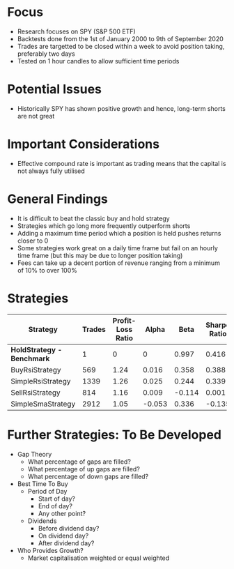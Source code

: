 # Focus
* Research focuses on SPY (S&P 500 ETF)
* Backtests done from the 1st of January 2000 to 9th of September 2020
* Trades are targetted to be closed within a week to avoid position taking, preferably two days
* Tested on 1 hour candles to allow sufficient time periods

# Potential Issues
* Historically SPY has shown positive growth and hence, long-term shorts are not great

# Important Considerations
* Effective compound rate is important as trading means that the capital is not always fully utilised

# General Findings
* It is difficult to beat the classic buy and hold strategy
* Strategies which go long more frequently outperform shorts
* Adding a maximum time period which a position is held pushes returns closer to 0
* Some strategies work great on a daily time frame but fail on an hourly time frame (but this may be due to longer position taking)
* Fees can take up a decent portion of revenue ranging from a minimum of 10% to over 100%

# Strategies
| Strategy                       | Trades | Profit-Loss Ratio | Alpha  | Beta   | Sharpe Ratio | Drawdown | Compounded Annual Return |
|--------------------------------|--------|-------------------|--------|--------|--------------|----------|--------------------------|
| <b>HoldStrategy - Benchmark<b> | 1      | 0                 | 0      | 0.997  | 0.416        | 55.100%  | 6.089%                   |
| BuyRsiStrategy                 | 569    | 1.24              | 0.016  | 0.358  | 0.388        | 25.200%  | 3.820%                   |
| SimpleRsiStrategy              | 1339   | 1.26              | 0.025  | 0.244  | 0.339        | 42.400%  | 3.604%                   |
| SellRsiStrategy                | 814    | 1.16              | 0.009  | -0.114 | 0.001        | 41.100%  | -0.210%                  |
| SimpleSmaStrategy              | 2912   | 1.05              | -0.053 | 0.336  | -0.135       | 67.900%  | -4.282%                  |

# Further Strategies: To Be Developed
* Gap Theory
  * What percentage of gaps are filled?
  * What percentage of up gaps are filled?
  * What percentage of down gaps are filled?
* Best Time To Buy
  * Period of Day
    * Start of day?
    * End of day?
    * Any other point?
  * Dividends
    * Before dividend day?
    * On dividend day?
    * After dividend day?
* Who Provides Growth?
  * Market capitalisation weighted or equal weighted
